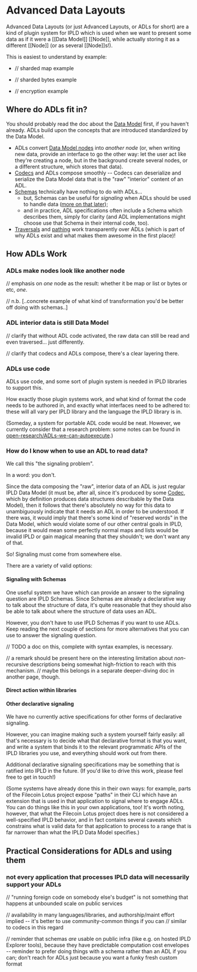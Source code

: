 Advanced Data Layouts
=====================

Advanced Data Layouts (or just Advanced Layouts, or ADLs for short) are a kind of plugin system for IPLD
which is used when we want to present some data as if it were a [[Data Model]] [[Node]],
while actually storing it as a different [[Node]] (or as several [[Node]]s!).

This is easiest to understand by example:

- // sharded map example

- // sharded bytes example

- // encryption example


Where do ADLs fit in?
---------------------

You should probably read the doc about the [Data Model](data-model.md) first, if you haven't already.
ADLs build upon the concepts that are introduced standardized by the Data Model.

- ADLs convert [Data Model nodes](data-model.md#node) into *another node*
  (or, when writing new data, provide an interface to go the other way: let the user act like they're creating a node, but in the background create several nodes, or a different structure, which stores that data).
- [Codecs](codecs.md) and ADLs compose smoothly -- Codecs can deserialize and serialize the Data Model data that is the "raw" "interior" content of an ADL.
- [Schemas](schemas.md) technically have nothing to do with ADLs...
	- but, Schemas can be useful for _signaling_ when ADLs should be used to handle data ([more on that later](#signaling-with-schemas));
	- and in practice, ADL specifications often include a Schema which describes them, simply for clarity (and ADL implementations might choose use that Schema in their internal code, too).
- [Traversals](traversal.md) and [pathing](pathing.md) work transparently over ADLs (which is part of why ADLs exist and what makes them awesome in the first place)!


How ADLs Work
-------------

### ADLs make nodes look like another node

// emphasis on *one* node as the result: whether it be map or list or bytes or etc, *one*.

// n.b. [..concrete example of what kind of transformation you'd be better off doing with schemas..]

### ADL interior data is still Data Model

// clarify that without ADL code activated, the raw data can still be read and even traversed... just differently.

// clarify that codecs and ADLs compose, there's a clear layering there.

### ADLs use code

ADLs use code, and some sort of plugin system is needed in IPLD libraries to support this.

How exactly those plugin systems work, and what kind of format the code needs to be authored in,
and exactly what interfaces need to be adhered to:
these will all vary per IPLD library and the language the IPLD library is in.

(Someday, a system for portable ADL code would be neat.
However, we currently consider that a research problem:
some notes can be found in [open-research/ADLs-we-can-autoexecute](open-research/ADLs-we-can-autoexecute.md).)

### How do I know when to use an ADL to read data?

We call this "the signaling problem".

In a word: you don't.

Since the data composing the "raw", interior data of an ADL is just regular IPLD Data Model
(it must be, after all, since it's produced by some [Codec](codec.md), which by definition produces data structures describable by the Data Model),
then it follows that there's absolutely no way for this data to unambiguously indicate that it needs an ADL in order to be understood.
If there was, it would imply that there's some kind of "reserved words" in the Data Model,
which would violate some of our other central goals in IPLD, because it would mean some perfectly normal maps and lists would be invalid IPLD or gain magical meaning that they shouldn't;
we don't want any of that.

So!  Signaling must come from somewhere else.

There are a variety of valid options:

#### Signaling with Schemas

One useful system we have which can provide an answer to the signaling question are IPLD Schemas.
Since Schemas are already a declarative way to talk about the structure of data,
it's quite reasonable that they should also be able to talk about where the structure of data uses an ADL.

However, you don't have to use IPLD Schemas if you want to use ADLs.
Keep reading the next couple of sections for more alternatives that you can use to answer the signaling question.

// TODO a doc on this, complete with syntax examples, is necessary.

// a remark should be present here on the interesting limitation about *non*-recursive descriptions being somewhat high-friction to reach with this mechanism.
//  maybe this belongs in a separate deeper-diving doc in another page, though.

#### Direct action within libraries


#### Other declarative signaling

We have no currently active specifications for other forms of declarative signaling.

However, you can imagine making such a system yourself fairly easily:
all that's necessary is to decide what that declarative format is that you want,
and write a system that binds it to the relevant programmatic APIs of the IPLD libraries you use,
and everything should work out from there.

Additional declarative signaling specifications may be something that is ratified into IPLD in the future.
(If you'd like to drive this work, please feel free to get in touch!)

(Some systems have already done this in their own ways: for example,
parts of the Filecoin Lotus project expose "paths" in their CLI which have an extension
that is used in that application to signal where to engage ADLs.
You can do things like this in your own applications, too!
It's worth noting, however, that what the Filecoin Lotus project does here is not considered a well-specified IPLD behavior,
and in fact contains several caveats which constrains what is valid data for that application to process to a range that is far narrower than what the IPLD Data Model specifies.)


Practical Considerations for ADLs and using them
-------------------------------------------------

### not every application that processes IPLD data will necessarily support your ADLs

// "running foreign code on somebody else's budget" is not something that happens at unbounded scale on public services

// availability in many languages/libraries, and authorship/maint effort implied -- it's better to use community-common things if you can
// similar to codecs in this regard

// reminder that schemas *are* usable on public infra (like e.g. on hosted IPLD Explorer tools), because they have predictable computation cost envelopes -- reminder to prefer doing things with a schema rather than an ADL if you can; don't reach for ADLs just because you want a funky fresh custom format
